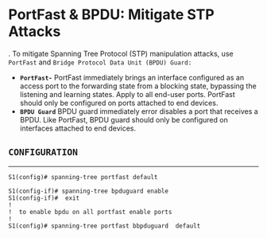 # PortFast & BPDU:  Mitigate STP Attacks

. To mitigate Spanning Tree Protocol (STP) manipulation attacks, use `PortFast` and `Bridge Protocol Data Unit (BPDU) Guard:`

- **`PortFast-`** PortFast immediately brings an interface configured as an access port to the forwarding state from a blocking state, bypassing the listening and learning states. Apply to all end-user ports. PortFast should only be configured on ports attached to end devices.
- **`BPDU Guard`** BPDU guard immediately error disables a port that receives a BPDU. Like PortFast, BPDU guard should only be configured on interfaces attached to end devices.

## `CONFIGURATION`

---

```
S1(config)# spanning-tree portfast default
```

```
S1(config-if)# spanning-tree bpduguard enable
S1(config-if)#  exit
! 
!  to enable bpdu on all portfast enable ports
! 
S1(config)# spanning-tree portfast bbpduguard  default
```